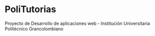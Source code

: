 # PoliTutorias
Proyecto de Desarrollo de aplicaciones web - Institución Universitaria Politécnico Grancolombiano
